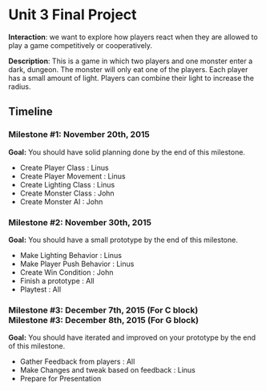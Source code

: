 <h1>Unit 3 Final Project</h1>

<strong>Interaction</strong>: we want to explore how players react when they are allowed to play a game competitively or cooperatively.

<strong>Description</strong>: This is a game in which two players and one monster enter a dark, dungeon. The monster will only eat one of the players. Each player has a small amount of light. Players can combine their light to increase the radius.

<h2>Timeline</h2>

<div>
  <h3>Milestone #1: November 20th, 2015 </h3>
  <strong>Goal:</strong> You should have solid planning done by the end of this milestone.
  <ul>
    <li>Create Player Class    : Linus</li>
    <li>Create Player Movement : Linus</li>
    <li>Create Lighting Class  : Linus</li>
    <li>Create Monster Class   : John</li>
    <li>Create Monster AI      : John</li>
  </ul>
</div>

<p>
  <h3>Milestone #2: November 30th, 2015 </h3>
  <strong>Goal:</strong> You should have a small prototype by the end of this milestone.
  <ul>
    <li>Make Lighting Behavior    : Linus</li>
    <li>Make Player Push Behavior : Linus </li>
    <li>Create Win Condition      : John</li>
    <li>Finish a prototype        : All</li>
    <li>Playtest                  : All</li>
  </ul>
</p>

<div>
  <h3>Milestone #3: December 7th, 2015 (For C block)</br>
  Milestone #3: December 8th, 2015 (For G block) </h3>
  <strong>Goal:</strong> You should have iterated and improved on your prototype by the end of this milestone.
  <ul>
    <li>Gather Feedback from players  : All</li>
    <li>Make Changes and tweak based on feedback : Linus</li>
    <li>Prepare for Presentation</li>
  </ul>
</div>
